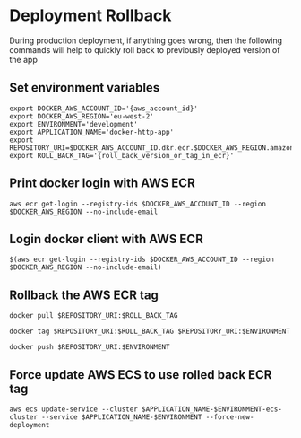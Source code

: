 # Deployment Rollback

During production deployment, if anything goes wrong, then the following commands will help to quickly roll back to previously deployed version of the app

## Set environment variables

    export DOCKER_AWS_ACCOUNT_ID='{aws_account_id}'
    export DOCKER_AWS_REGION='eu-west-2'
    export ENVIRONMENT='development'
    export APPLICATION_NAME='docker-http-app'
    export REPOSITORY_URI=$DOCKER_AWS_ACCOUNT_ID.dkr.ecr.$DOCKER_AWS_REGION.amazonaws.com/$APPLICATION_NAME/$ENVIRONMENT
    export ROLL_BACK_TAG='{roll_back_version_or_tag_in_ecr}'

## Print docker login with AWS ECR

    aws ecr get-login --registry-ids $DOCKER_AWS_ACCOUNT_ID --region $DOCKER_AWS_REGION --no-include-email

## Login docker client with AWS ECR

    $(aws ecr get-login --registry-ids $DOCKER_AWS_ACCOUNT_ID --region $DOCKER_AWS_REGION --no-include-email)

## Rollback the AWS ECR tag

    docker pull $REPOSITORY_URI:$ROLL_BACK_TAG

    docker tag $REPOSITORY_URI:$ROLL_BACK_TAG $REPOSITORY_URI:$ENVIRONMENT

    docker push $REPOSITORY_URI:$ENVIRONMENT

## Force update AWS ECS to use rolled back ECR tag

    aws ecs update-service --cluster $APPLICATION_NAME-$ENVIRONMENT-ecs-cluster --service $APPLICATION_NAME-$ENVIRONMENT --force-new-deployment